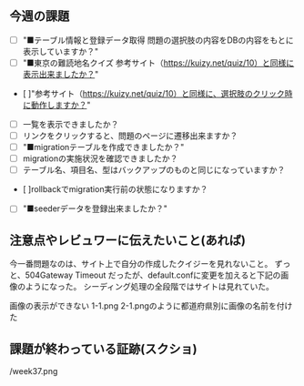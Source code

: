 ## 今週の課題
- [ ] "■テーブル情報と登録データ取得
問題の選択肢の内容をDBの内容をもとに表示していますか？"	
- [ ] "■東京の難読地名クイズ
参考サイト（https://kuizy.net/quiz/10）と同様に表示出来ましたか？"	
- [ ]"参考サイト（https://kuizy.net/quiz/10）と同様に、選択肢のクリック時に動作しますか？"		
- [ ] 一覧を表示できましたか？				
- [ ] リンクをクリックすると、問題のページに遷移出来ますか？					
- [ ] "■migrationテーブルを作成できましたか？"				
- [ ] migrationの実施状況を確認できましたか？						
- [ ] テーブル名、項目名、型はバックアップのものと同じになっていますか？				
- [ ]rollbackでmigration実行前の状態になりますか？						
- [ ] "■seederデータを登録出来ましたか？"		
				

## 注意点やレビュワーに伝えたいこと(あれば)
今一番問題なのは、サイト上で自分の作成したクイジーを見れないこと。
ずっと、504Gateway Timeout だったが、default.confに変更を加えると下記の画像のようになった。
シーディング処理の全段階ではサイトは見れていた。

画像の表示ができない
1-1.png 2-1.pngのように都道府県別に画像の名前を付けた

## 課題が終わっている証跡(スクショ)
/week37.png
<!-- gitignore変える？ -->